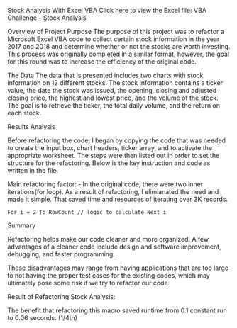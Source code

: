 Stock Analysis With Excel VBA
Click here to view the Excel file: VBA Challenge - Stock Analysis

Overview of Project
Purpose
The purpose of this project was to refactor a Microsoft Excel VBA code to collect certain stock information in the year 2017 and 2018 and determine whether or not the stocks are worth investing. This process was originally completed in a similar format, however, the goal for this round was to increase the efficiency of the original code.

The Data
The data that is presented includes two charts with stock information on 12 different stocks. The stock information contains a ticker value, the date the stock was issued, the opening, closing and adjusted closing price, the highest and lowest price, and the volume of the stock. The goal is to retrieve the ticker, the total daily volume, and the return on each stock.

Results
Analysis

Before refactoring the code, I began by copying the code that was needed to create the input box, chart headers, ticker array, and to activate the appropriate worksheet. The steps were then listed out in order to set the structure for the refactoring. Below is the key instruction and code as written in the file.


Main refactoring factor:
    - In the original code, there were two inner iterations(for loop).
As a result of refactoring, I elimianated the need and made it simple.
That saved time and resources of iterating over 3K records.

  `For i = 2 To RowCount
        // logic to calculate
    Next i
   `

 
Summary

Refactoring helps make our code cleaner and more organized. A few advantages of a cleaner code include design and software improvement, debugging, and faster programming.  

These disadvantages may range from having applications that are too large to not having the proper test cases for the existing codes, which may ultimately pose some risk if we try to refactor our code.

Result of Refactoring Stock Analysis:

 The benefit that refactoring this macro saved runtime from 0.1 constant run to 
0.06 seconds. (1/4th)